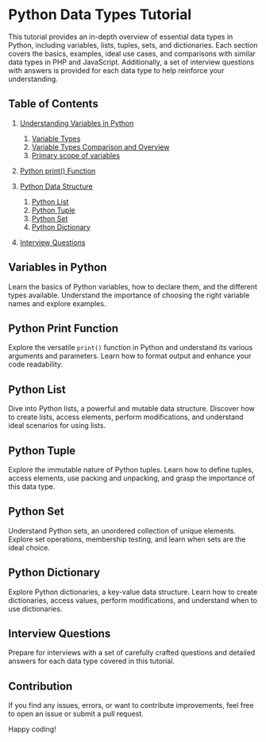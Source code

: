 # Python Data Types Tutorial

This tutorial provides an in-depth overview of essential data types in Python, including variables, lists, tuples, sets, and dictionaries. Each section covers the basics, examples, ideal use cases, and comparisons with similar data types in PHP and JavaScript. Additionally, a set of interview questions with answers is provided for each data type to help reinforce your understanding.

## Table of Contents

1. [Understanding Variables in Python](https://nareshshahi.com/tutorials/python-data-types-tutorial/understanding-variables)
   1. [Variable Types](https://nareshshahi.com/tutorials/python-data-types-tutorial/variable-types)
   2. [Variable Types Comparison and Overview](https://nareshshahi.com/tutorials/python-data-types-tutorial/variable-types-comparison-overview)
   3. [Primary scope of variables](https://nareshshahi.com/tutorials/python-data-types-tutorial/primary-scope-of-variables)

2. [Python print() Function](https://nareshshahi.com/tutorials/python-data-types-tutorial/python-print-function)
3. [Python Data Structure](https://nareshshahi.com/tutorials/python-data-types-tutorial/python-data-structure)
   1. [Python List](https://nareshshahi.com/tutorials/python-data-types-tutorial/list-datatype-explained)
   2. [Python Tuple](https://nareshshahi.com/tutorials/python-data-types-tutorial/tuple-datatype-explained)
   3. [Python Set](https://nareshshahi.com/tutorials/python-data-types-tutorial/set-datatype-explained)
   4. [Python Dictionary](https://nareshshahi.com/tutorials/python-data-types-tutorial/dictionary-datatype-explained)

4. [Interview Questions](https://nareshshahi.com/tutorials/python-data-types-tutorial/interview-questions)

## Variables in Python

Learn the basics of Python variables, how to declare them, and the different types available. Understand the importance of choosing the right variable names and explore examples.

## Python Print Function

Explore the versatile `print()` function in Python and understand its various arguments and parameters. Learn how to format output and enhance your code readability.

## Python List

Dive into Python lists, a powerful and mutable data structure. Discover how to create lists, access elements, perform modifications, and understand ideal scenarios for using lists.

## Python Tuple

Explore the immutable nature of Python tuples. Learn how to define tuples, access elements, use packing and unpacking, and grasp the importance of this data type.

## Python Set

Understand Python sets, an unordered collection of unique elements. Explore set operations, membership testing, and learn when sets are the ideal choice.

## Python Dictionary

Explore Python dictionaries, a key-value data structure. Learn how to create dictionaries, access values, perform modifications, and understand when to use dictionaries.

## Interview Questions

Prepare for interviews with a set of carefully crafted questions and detailed answers for each data type covered in this tutorial.

## Contribution

If you find any issues, errors, or want to contribute improvements, feel free to open an issue or submit a pull request.

Happy coding!